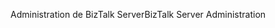 <span data-ttu-id="8f2e6-101">Administration de BizTalk Server</span><span class="sxs-lookup"><span data-stu-id="8f2e6-101">BizTalk Server Administration</span></span>